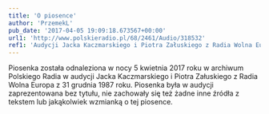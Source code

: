 ```yaml
---
title: 'O piosence'
author: 'PrzemekL'
pub_date: '2017-04-05 19:09:18.673567+00:00'
url1: 'http://www.polskieradio.pl/68/2461/Audio/318532'
ref1: 'Audycji Jacka Kaczmarskiego i Piotra Załuskiego z Radia Wolna Europa z  31 grudnia 1987 roku.'
---
```


Piosenka została odnaleziona w nocy 5 kwietnia 2017 roku w archiwum Polskiego Radia w audycji Jacka Kaczmarskiego i Piotra Załuskiego z Radia Wolna Europa z  31 grudnia 1987 roku.  Piosenka była w audycji zaprezentowana bez tytułu, nie zachowały się też żadne inne źródła z tekstem lub jakąkolwiek wzmianką o tej piosence.